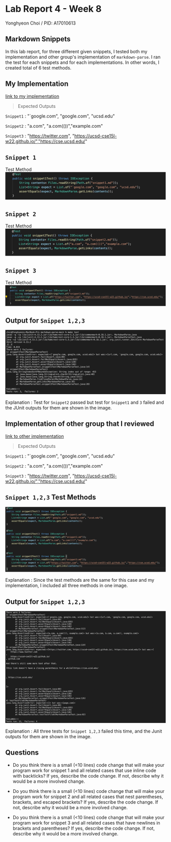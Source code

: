 # Lab Report 4 - Week 8

Yonghyeon Choi / PID: A17010613

## Markdown Snippets
In this lab report, for three different given snippets, I tested both my implementation and 
other group's implementation of `markdown-parse`. I ran the test for each snippets and for each
implementations. In other words, I created total of 6 test methods. 





## My Implementation
[link to my implementation](https://github.com/choi8616/markdown-parse.git)

> Expected Outputs 

`Snippet1` : "`google.com", "google.com", "ucsd.edu"

`Snippet2` : "a.com", "a.com(())","example.com"

`Snippet3` : "https://twitter.com", "https://ucsd-cse15l-w22.github.io/","https://cse.ucsd.edu/"


## `Snippet 1`

Test Method
![Image](snippet1Test.png)



## `Snippet 2`

Test Method
![Image](snippet2Test.png)



## `Snippet 3`

Test Method
![Image](snippet3Test.png)




## Output for `Snippet 1,2,3`

![Image](myCodeResult.png)

Explanation : Test for `Snippet2` passed but test for `Snippet1` and `3` failed and the JUnit outputs 
for them are shown in the image.





## Implementation of other group that I reviewed 
[link to other implementation](https://github.com/Stocktocon/markdown-parse.git)

> Expected Outputs 

`Snippet1` : "`google.com", "google.com", "ucsd.edu"

`Snippet2` : "a.com", "a.com(())","example.com"

`Snippet3` : "https://twitter.com", "https://ucsd-cse15l-w22.github.io/","https://cse.ucsd.edu/"

## `Snippet 1,2,3` Test Methods

![Image](snippetTestOther.png)

Explanation : Since the test methods are the same for this case and my implementation, I included
all three methods in one image. 



## Output for `Snippet 1,2,3` 

![Image](otherCodeResult.png)

Explanation : All three tests for `Snippet 1,2,3` failed this time, and the Junit outputs for them
are shown in the image. 



## Questions 

- Do you think there is a small (<10 lines) code change that will make your program work for snippet 
1 and all related cases that use inline code with backticks? If yes, describe the code change. If not, 
describe why it would be a more involved change.

- Do you think there is a small (<10 lines) code change that will make your program work for snippet 2 
and all related cases that nest parentheses, brackets, and escaped brackets? If yes, describe the 
code change. If not, describe why it would be a more involved change.

- Do you think there is a small (<10 lines) code change that will make your program work for snippet 3 
and all related cases that have newlines in brackets and parentheses? If yes, describe the code change. 
If not, describe why it would be a more involved change.
